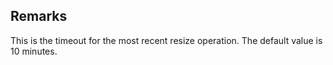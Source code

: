 ## Remarks  
 This is the timeout for the most recent resize operation. The             default value is 10 minutes.